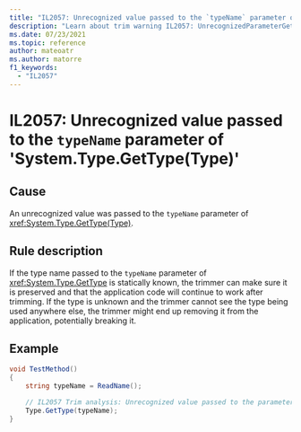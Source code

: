 ```yaml
---
title: "IL2057: Unrecognized value passed to the `typeName` parameter of 'System.Type.GetType(Type)'"
description: "Learn about trim warning IL2057: UnrecognizedParameterGetType"
ms.date: 07/23/2021
ms.topic: reference
author: mateoatr
ms.author: matorre
f1_keywords:
  - "IL2057"
---
```

# IL2057: Unrecognized value passed to the `typeName` parameter of 'System.Type.GetType(Type)'

## Cause

An unrecognized value was passed to the `typeName` parameter of <xref:System.Type.GetType(Type)>.

## Rule description

If the type name passed to the `typeName` parameter of <xref:System.Type.GetType> is statically known, the trimmer can make sure it
is preserved and that the application code will continue to work after trimming. If the type is unknown and the trimmer cannot see
the type being used anywhere else, the trimmer might end up removing it from the application, potentially breaking it.

## Example

```C#
void TestMethod()
{
    string typeName = ReadName();

    // IL2057 Trim analysis: Unrecognized value passed to the parameter 'typeName' of method 'System.Type.GetType(Type typeName)'
    Type.GetType(typeName);
}
```
